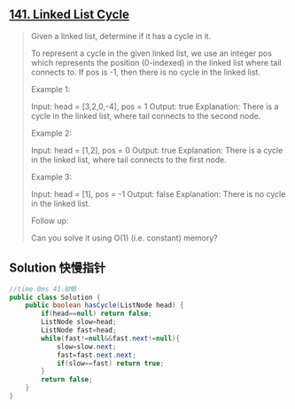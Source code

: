 ## [141. Linked List Cycle](https://leetcode-cn.com/problems/linked-list-cycle/)

> Given a linked list, determine if it has a cycle in it.
>
> To represent a cycle in the given linked list, we use an integer pos which represents the position (0-indexed) in the linked list where tail connects to. If pos is -1, then there is no cycle in the linked list.
>
>  
>
> Example 1:
>
> Input: head = [3,2,0,-4], pos = 1
> Output: true
> Explanation: There is a cycle in the linked list, where tail connects to the second node.
>
>
> Example 2:
>
> Input: head = [1,2], pos = 0
> Output: true
> Explanation: There is a cycle in the linked list, where tail connects to the first node.
>
>
> Example 3:
>
> Input: head = [1], pos = -1
> Output: false
> Explanation: There is no cycle in the linked list.
>
> 
>
>
> Follow up:
>
> Can you solve it using O(1) (i.e. constant) memory?
>



## Solution 快慢指针

```java
//time 0ms 41.8MB
public class Solution {
    public boolean hasCycle(ListNode head) {
        if(head==null) return false;
        ListNode slow=head;
        ListNode fast=head;
        while(fast!=null&&fast.next!=null){
            slow=slow.next;
            fast=fast.next.next;
            if(slow==fast) return true;
        }
        return false;
    }
}
```

